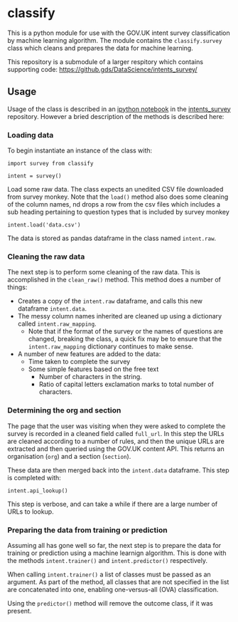 # classify

This is a python module for use with the GOV.UK intent survey classification by machine learning algorithm.
The module contains the `classify.survey` class which cleans and prepares the data for machine learning.

This repository is a submodule of a larger respitory which contains supporting code: <https://github.gds/DataScience/intents_survey/>

## Usage

Usage of the class is described in an [ipython notebook](https://github.gds/DataScience/intents_survey/GOV.UK_intent_survey_AutoTextCategoriser_predicting.ipynb) in the [intents_survey](https://github.gds/DataScience/intents_survey/) repository.
However a bried description of the methods is described here:

### Loading data

To begin instantiate an instance of the class with:

```
import survey from classify

intent = survey()
```

Load some raw data.
The class expects an unedited CSV file downloaded from survey monkey.
Note that the `load()` method also does some cleaning of the column names, 
nd drops a row from the csv files which includes a sub heading pertaining to question types that is included by survey monkey

```
intent.load('data.csv')
```

The data is stored as pandas dataframe in the class named `intent.raw`.

### Cleaning the raw data

The next step is to perform some cleaning of the raw data.
This is accomplished in the `clean_raw()` method.
This method does a number of things:

* Creates a copy of the `intent.raw` dataframe, and calls this new dataframe `intent.data`.
* The messy column names inherited are cleaned up using a dictionary called `intent.raw_mapping`.
    * Note that if the format of the survey or the names of questions are changed, breaking the class, a quick fix may be to ensure that the `intent.raw_mapping` dictionary continues to make sense.
* A number of new features are added to the data:
    * Time taken to complete the survey
    * Some simple features based on the free text
        * Number of characters in the string.
        * Ratio of capital letters exclamation marks to total number of characters.

### Determining the org and section

The page that the user was visiting when they were asked to complete the survey is recorded in a cleaned field called `full_url`.
In this step the URLs are cleaned according to a number of rules, and then the unique URLs are extracted and then queried using the GOV.UK content API.
This returns an organisation (`org`) and a section (`section`).

These data are then merged back into the `intent.data` dataframe.
This step is completed with:

```
intent.api_lookup()
```

This step is verbose, and can take a while if there are a large number of URLs to lookup.

### Preparing the data from training or prediction

Assuming all has gone well so far, the next step is to prepare the data for training or prediction using a machine learnign algorithm.
This is done with the methods `intent.trainer()` and `intent.predictor()` respectively.

When calling `intent.trainer()` a list of classes must be passed as an argument.
As part of the method, all classes that are not specified in the list are concatenated into one, enabling one-versus-all (OVA) classification.

Using the `predictor()` method will remove the outcome class, if it was present.





